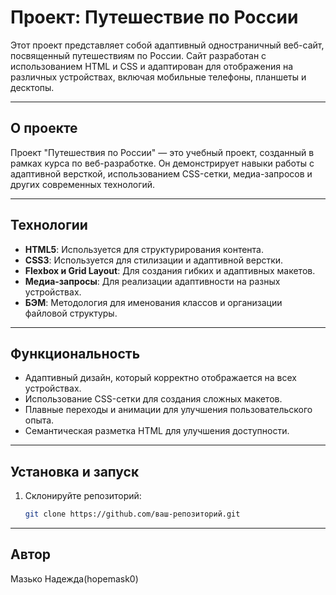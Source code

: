 # Проект: Путешествие по России


Этот проект представляет собой адаптивный одностраничный веб-сайт, посвященный путешествиям по России. Сайт разработан с использованием HTML и CSS и адаптирован для отображения на различных устройствах, включая мобильные телефоны, планшеты и десктопы.

---

## О проекте

Проект "Путешествия по России" — это учебный проект, созданный в рамках курса по веб-разработке. Он демонстрирует навыки работы с адаптивной версткой, использованием CSS-сетки, медиа-запросов и других современных технологий.

---

## Технологии

- **HTML5**: Используется для структурирования контента.
- **CSS3**: Используется для стилизации и адаптивной верстки.
- **Flexbox и Grid Layout**: Для создания гибких и адаптивных макетов.
- **Медиа-запросы**: Для реализации адаптивности на разных устройствах.
- **БЭМ**: Методология для именования классов и организации файловой структуры.

---

## Функциональность

- Адаптивный дизайн, который корректно отображается на всех устройствах.
- Использование CSS-сетки для создания сложных макетов.
- Плавные переходы и анимации для улучшения пользовательского опыта.
- Семантическая разметка HTML для улучшения доступности.

---

## Установка и запуск

1. Склонируйте репозиторий:
   ```bash
   git clone https://github.com/ваш-репозиторий.git

---

## Автор

Мазько Надежда(hopemask0)